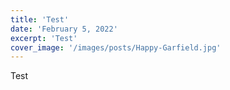 ```yaml
---
title: 'Test'
date: 'February 5, 2022'
excerpt: 'Test'
cover_image: '/images/posts/Happy-Garfield.jpg'
---
```

Test 
